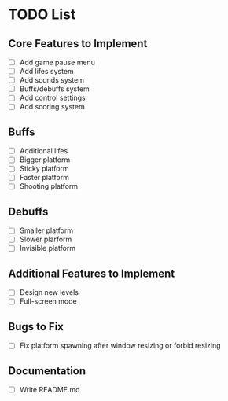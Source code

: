 # TODO List

## Core Features to Implement
- [ ] Add game pause menu
- [ ] Add lifes system
- [ ] Add sounds system
- [ ] Buffs/debuffs system
- [ ] Add control settings
- [ ] Add scoring system

## Buffs
- [ ] Additional lifes
- [ ] Bigger platform
- [ ] Sticky platform
- [ ] Faster platform
- [ ] Shooting platform

## Debuffs
- [ ] Smaller platform
- [ ] Slower plarform
- [ ] Invisible platform

## Additional Features to Implement
- [ ] Design new levels
- [ ] Full-screen mode

## Bugs to Fix
- [ ] Fix platform spawning after window resizing or forbid resizing

## Documentation
- [ ] Write README.md
